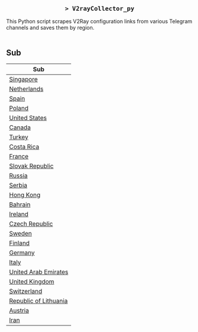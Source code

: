 <h3 align="center">
    <samp>&gt; V2rayCollector_py</samp>
</h3>

This Python script scrapes V2Ray configuration links from various Telegram channels and saves them by region.
<br>
<br>
## Sub
| Sub |
|-----|
| [Singapore](https://raw.githubusercontent.com/freetomaid/Vxray-country/main/sub/Singapore/config.txt) |
| [Netherlands](https://raw.githubusercontent.com/freetomaid/Vxray-country/main/sub/Netherlands/config.txt) |
| [Spain](https://raw.githubusercontent.com/freetomaid/Vxray-country/main/sub/Spain/config.txt) |
| [Poland](https://raw.githubusercontent.com/freetomaid/Vxray-country/main/sub/Poland/config.txt) |
| [United States](https://raw.githubusercontent.com/freetomaid/Vxray-country/main/sub/United%20States/config.txt) |
| [Canada](https://raw.githubusercontent.com/freetomaid/Vxray-country/main/sub/Canada/config.txt) |
| [Turkey](https://raw.githubusercontent.com/freetomaid/Vxray-country/main/sub/Turkey/config.txt) |
| [Costa Rica](https://raw.githubusercontent.com/freetomaid/Vxray-country/main/sub/Costa%20Rica/config.txt) |
| [France](https://raw.githubusercontent.com/freetomaid/Vxray-country/main/sub/France/config.txt) |
| [Slovak Republic](https://raw.githubusercontent.com/freetomaid/Vxray-country/main/sub/Slovak%20Republic/config.txt) |
| [Russia](https://raw.githubusercontent.com/freetomaid/Vxray-country/main/sub/Russia/config.txt) |
| [Serbia](https://raw.githubusercontent.com/freetomaid/Vxray-country/main/sub/Serbia/config.txt) |
| [Hong Kong](https://raw.githubusercontent.com/freetomaid/Vxray-country/main/sub/Hong%20Kong/config.txt) |
| [Bahrain](https://raw.githubusercontent.com/freetomaid/Vxray-country/main/sub/Bahrain/config.txt) |
| [Ireland](https://raw.githubusercontent.com/freetomaid/Vxray-country/main/sub/Ireland/config.txt) |
| [Czech Republic](https://raw.githubusercontent.com/freetomaid/Vxray-country/main/sub/Czech%20Republic/config.txt) |
| [Sweden](https://raw.githubusercontent.com/freetomaid/Vxray-country/main/sub/Sweden/config.txt) |
| [Finland](https://raw.githubusercontent.com/freetomaid/Vxray-country/main/sub/Finland/config.txt) |
| [Germany](https://raw.githubusercontent.com/freetomaid/Vxray-country/main/sub/Germany/config.txt) |
| [Italy](https://raw.githubusercontent.com/freetomaid/Vxray-country/main/sub/Italy/config.txt) |
| [United Arab Emirates](https://raw.githubusercontent.com/freetomaid/Vxray-country/main/sub/United%20Arab%20Emirates/config.txt) |
| [United Kingdom](https://raw.githubusercontent.com/freetomaid/Vxray-country/main/sub/United%20Kingdom/config.txt) |
| [Switzerland](https://raw.githubusercontent.com/freetomaid/Vxray-country/main/sub/Switzerland/config.txt) |
| [Republic of Lithuania](https://raw.githubusercontent.com/freetomaid/Vxray-country/main/sub/Republic%20of%20Lithuania/config.txt) |
| [Austria](https://raw.githubusercontent.com/freetomaid/Vxray-country/main/sub/Austria/config.txt) |
| [Iran](https://raw.githubusercontent.com/freetomaid/Vxray-country/main/sub/Iran/config.txt) |


















































































































































































































































































































































































































































































































































































































































































































































































































































































































































































































































































































































































































































































































































































































































































































































































































































































































































































































































































































































































































































































































































































































































































































































































































































































































































































































































































































































































































































































































































































































































































































































































































































































































































































































































































































































































































































































































































































































































































































































































































































































